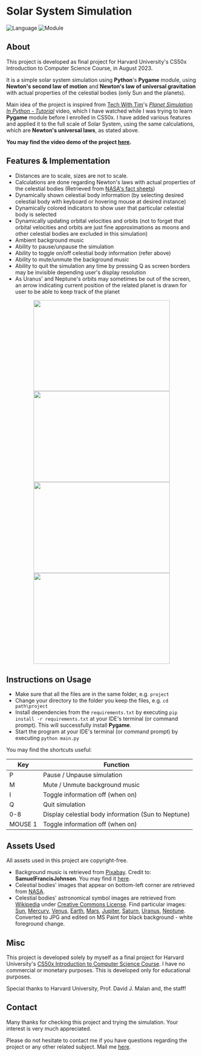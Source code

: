 # Solar System Simulation

![Language](https://img.shields.io/badge/language-python-blue)
![Module](https://img.shields.io/badge/module-pygame-orange)

## About

This project is developed as final project for Harvard University's CS50x Introduction to Computer Science Course, in August 2023.

It is a simple solar system simulation using **Python**'s **Pygame** module, using **Newton's second law of motion** and **Newton's law of universal gravitation** with actual properties of the celestial bodies (only Sun and the planets).

Main idea of the project is inspired from <a href="https://www.youtube.com/@TechWithTim">Tech With Tim</a>'s <a href="https://www.youtube.com/watch?v=WTLPmUHTPqo"><i>Planet Simulation In Python - Tutorial</i></a> video, which I have watched while I was trying to learn **Pygame** module before I enrolled in CS50x. I have added various features and applied it to the full scale of Solar System, using the same calculations, which are **Newton's universal laws**, as stated above.

**You may find the video demo of the project <a href="https://youtube.com/">here</a>.**

## Features & Implementation

- Distances are to scale, sizes are not to scale.
- Calculations are done regarding Newton's laws with actual properties of the celestial bodies (Retrieved from <a href="https://nssdc.gsfc.nasa.gov/planetary/factsheet/">NASA's fact sheets</a>)
- Dynamically shown celestial body information (by selecting desired celestial body with keyboard or hovering mouse at desired instance)
- Dynamically colored indicators to show user that particular celestial body is selected
- Dynamically updating orbital velocities and orbits (not to forget that orbital velocities and orbits are just fine approximations as moons and other celestial bodies are excluded in this simulation)
- Ambient background music
- Ability to pause/unpause the simulation
- Ability to toggle on/off celestial body information (refer above)
- Ability to mute/unmute the background music
- Ability to quit the simulation any time by pressing Q as screen borders may be invisible depending user's display resolution
- As Uranus' and Neptune's orbits may sometimes be out of the screen, an arrow indicating current position of the related planet is drawn for user to be able to keep track of the planet

<center>
<div>
    <img src="https://i.imgur.com/MVt0M5c.png" width="360" height="240"/>
    <img src="https://i.imgur.com/9vjm11h.png" width="360" height="240"/>
</div>
</center>
<center>
<div>
    <img src="https://i.imgur.com/Odld53q.png" width="360" height="240"/>
    <img src="https://i.imgflip.com/7ulnl2.gif" width="360" height="240/">
</div>
</center>

## Instructions on Usage

- Make sure that all the files are in the same folder, e.g. ```project```
- Change your directory to the folder you keep the files, e.g. ```cd path\project```
- Install dependencies from the ```requirements.txt``` by executing ```pip install -r requirements.txt``` at your IDE's terminal (or command prompt). This will successfully install **Pygame**.
- Start the program at your IDE's terminal (or command prompt) by executing ```python main.py```

You may find the shortcuts useful:

| Key      | Function                                                  |
| ---------| ----------------------------------------------------------|
| P        | Pause / Unpause simulation                                |
| M        | Mute / Unmute background music                            |
| I        | Toggle information off (when on)                          |
| Q        | Quit simulation                                           |
| 0-8      | Display celestial body information (Sun to Neptune)       |
| MOUSE 1  | Toggle information off (when on)                          |

## Assets Used

All assets used in this project are copyright-free. 

- Background music is retrieved from <a href="https://pixabay.com/">Pixabay</a>. Credit to: **SamuelFrancisJohnson**. You may find it <a href="https://pixabay.com/sound-effects/superspacy-atmosphere-106826/">here</a>.
- Celestial bodies' images that appear on bottom-left corner are retrieved from <a href="https://images.nasa.gov/">NASA</a>.
- Celestial bodies' astronomical symbol images are retrieved from <a href="https://en.wikipedia.org">Wikipedia</a> under <a href="https://creativecommons.org/licenses/by-sa/4.0/deed.en">Creative Commons License</a>. Find particular images: <a href="https://en.wikipedia.org/wiki/File:Sun_symbol_(fixed_width).svg">Sun</a>, <a href="https://en.wikipedia.org/wiki/File:Mercury_symbol_(fixed_width).svg">Mercury</a>, <a href="https://en.wikipedia.org/wiki/File:Venus_symbol_(fixed_width).svg">Venus</a>, <a href="https://en.wikipedia.org/wiki/File:Globus_cruciger_(fixed_width).svg">Earth</a>, <a href="https://en.wikipedia.org/wiki/File:Mars_symbol_(fixed_width).svg">Mars</a>, <a href="https://en.wikipedia.org/wiki/File:Jupiter_symbol_(fixed_width).svg">Jupiter</a>, <a href="https://en.wikipedia.org/wiki/File:Saturn_symbol_(fixed_width).svg">Saturn</a>, <a href="https://en.wikipedia.org/wiki/File:Uranus_symbol_(fixed_width).svg">Uranus</a>, <a href="https://en.wikipedia.org/wiki/File:Neptune_symbol_(fixed_width).svg">Neptune</a>. Converted to JPG and edited on MS Paint for black background - white foreground change.

## Misc

This project is developed solely by myself as a final project for Harvard University's <a href="https://cs50.harvard.edu/x/2023/">CS50x Introduction to Computer Science Course</a>. I have no commercial or monetary purposes. This is developed only for educational purposes.

Special thanks to Harvard University, Prof. David J. Malan and, the staff!

## Contact

Many thanks for checking this project and trying the simulation. Your interest is very much appreciated.

Please do not hesitate to contact me if you have questions regarding the project or any other related subject. Mail me <a href="mailto:leventpolat408@gmail.com">here</a>.
